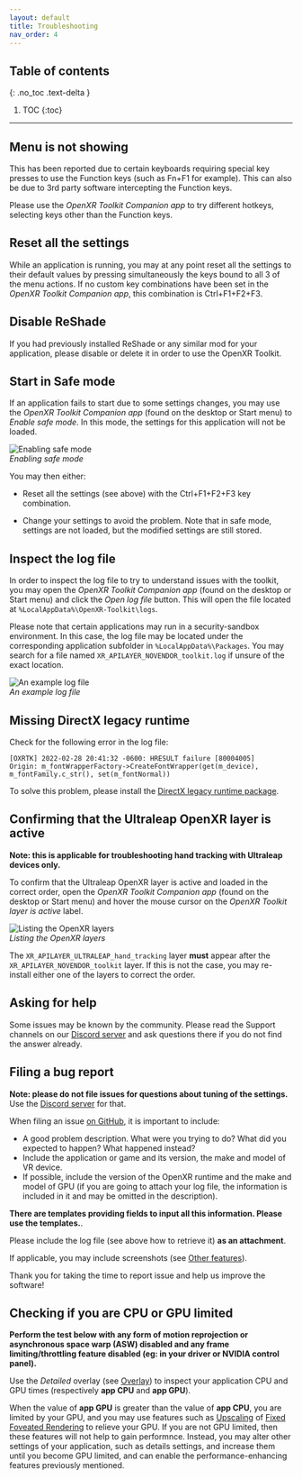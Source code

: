 ```yaml
---
layout: default
title: Troubleshooting
nav_order: 4
---
```


## Table of contents
{: .no_toc .text-delta }

1. TOC
{:toc}

---

## Menu is not showing

This has been reported due to certain keyboards requiring special key presses to use the Function keys (such as Fn+F1 for example). This can also be due to 3rd party software intercepting the Function keys.

Please use the _OpenXR Toolkit Companion app_ to try different hotkeys, selecting keys other than the Function keys.

## Reset all the settings

While an application is running, you may at any point reset all the settings to their default values by pressing simultaneously the keys bound to all 3 of the menu actions. If no custom key combinations have been set in the _OpenXR Toolkit Companion app_, this combination is Ctrl+F1+F2+F3.

## Disable ReShade

If you had previously installed ReShade or any similar mod for your application, please disable or delete it in order to use the OpenXR Toolkit.

## Start in Safe mode

If an application fails to start due to some settings changes, you may use the  _OpenXR Toolkit Companion app_ (found on the desktop or Start menu) to _Enable safe mode_. In this mode, the settings for this application will not be loaded.

![Enabling safe mode](site/safe-mode.png)<br>
*Enabling safe mode*

You may then either:

- Reset all the settings (see above) with the Ctrl+F1+F2+F3 key combination.

- Change your settings to avoid the problem. Note that in safe mode, settings are not loaded, but the modified settings are still stored.

## Inspect the log file

In order to inspect the log file to try to understand issues with the toolkit, you may open the _OpenXR Toolkit Companion app_ (found on the desktop or Start menu) and click the _Open log file_ button. This will open the file located at `%LocalAppData%\OpenXR-Toolkit\logs`.

Please note that certain applications may run in a security-sandbox environment. In this case, the log file may be located under the corresponding application subfolder in `%LocalAppData%\Packages`. You may search for a file named `XR_APILAYER_NOVENDOR_toolkit.log` if unsure of the exact location.

![An example log file](site/log-file.png)<br>
*An example log file*

## Missing DirectX legacy runtime

Check for the following error in the log file:

```
[OXRTK] 2022-02-28 20:41:32 -0600: HRESULT failure [80004005]
Origin: m_fontWrapperFactory->CreateFontWrapper(get(m_device), m_fontFamily.c_str(), set(m_fontNormal))
```

To solve this problem, please install the [DirectX legacy runtime package](https://www.microsoft.com/en-us/download/details.aspx?id=35).

## Confirming that the Ultraleap OpenXR layer is active

**Note: this is applicable for troubleshooting hand tracking with Ultraleap devices only.**

To confirm that the Ultraleap OpenXR layer is active and loaded in the correct order, open the _OpenXR Toolkit Companion app_ (found on the desktop or Start menu) and hover the mouse cursor on the _OpenXR Toolkit layer is active_ label.

![Listing the OpenXR layers](site/list-layers.png)<br>
*Listing the OpenXR layers*

The `XR_APILAYER_ULTRALEAP_hand_tracking` layer **must** appear after the `XR_APILAYER_NOVENDOR_toolkit` layer. If this is not the case, you may re-install either one of the layers to correct the order.

## Asking for help

Some issues may be known by the community. Please read the Support channels on our [Discord server](https://discord.gg/WXFshwMnke) and ask questions there if you do not find the answer already.

## Filing a bug report

**Note: please do not file issues for questions about tuning of the settings.** Use the [Discord server](https://discord.gg/WXFshwMnke) for that.

When filing an issue [on GitHub](https://github.com/mbucchia/OpenXR-Toolkit/issues?q=is%3Aissue+is%3Aopen+label%3Abug), it is important to include:

- A good problem description. What were you trying to do? What did you expected to happen? What happened instead?
- Include the application or game and its version, the make and model of VR device.
- If possible, include the version of the OpenXR runtime and the make and model of GPU (if you are going to attach your log file, the information is included in it and may be omitted in the description).

**There are templates providing fields to input all this information. Please use the templates.**.

Please include the log file (see above how to retrieve it) **as an attachment**.

If applicable, you may include screenshots (see [Other features](other-features)).

Thank you for taking the time to report issue and help us improve the software!

## Checking if you are CPU or GPU limited

**Perform the test below with any form of motion reprojection or asynchronous space warp (ASW) disabled and any frame limiting/throttling feature disabled (eg: in your driver or NVIDIA control panel).**

Use the _Detailed_ overlay (see [Overlay](overlay)) to inspect your application CPU and GPU times (respectively **app CPU** and **app GPU**). 

When the value of **app GPU** is greater than the value of **app CPU**, you are limited by your GPU, and you may use features such as [Upscaling](upscaling) of [Fixed Foveated Rendering](ffr) to relieve your GPU. If you are not GPU limited, then these features will not help to gain performnce. Instead, you may alter other settings of your application, such as details settings, and increase them until you become GPU limited, and can enable the performance-enhancing features previously mentioned.
